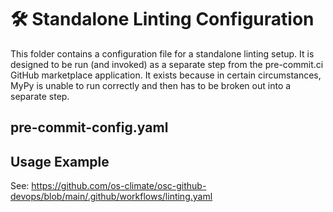<!--
[comment]: # SPDX-License-Identifier: Apache-2.0
[comment]: # SPDX-FileCopyrightText: 2024 The Linux Foundation
-->

# 🛠️ Standalone Linting Configuration

This folder contains a configuration file for a standalone linting setup. It is
designed to be run (and invoked) as a separate step from the pre-commit.ci
GitHub marketplace application. It exists because in certain circumstances,
MyPy is unable to run correctly and then has to be broken out into a separate
step.

## pre-commit-config.yaml

## Usage Example

See: <https://github.com/os-climate/osc-github-devops/blob/main/.github/workflows/linting.yaml>
